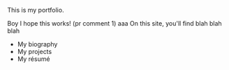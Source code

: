 This is my portfolio.

Boy I hope this works! (pr comment 1)
aaa
On this site, you'll find
blah blah blah

- My biography
- My projects
- My résumé
